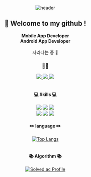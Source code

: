 <div align="center"> 

![header](https://capsule-render.vercel.app/api?type=cylinder&text=jsy49&color=gradient&animation=fadeIn)
  
  
##  :wave: Welcome to my github !
**Mobile App Developer**
  <br/>
**Android App Developer**
  <br/><br/>
자라나는 중   :seedling:
<br/>
  
### 🤝🏻
  <a href="https://yeons4every.tistory.com/">
    <img src="https://img.shields.io/badge/Tech-3A3A42?style=plastic-square&logo=Tistory&logoColor=white"/>
  </a>
  <a href="https://apple-concrete-344.notion.site/06156a2c8d424a109dec5fa11c92491c">
    <img src="https://img.shields.io/badge/Tech-F7A81B?style=plastic-square&logo=Notion&logoColor=white"/>
  </a>
  <a href="mailto:jseung49@gmail.com">
    <img src="https://img.shields.io/badge/Email-EA4335?style=plastic-square&logo=Gmail&logoColor=white"/>
  </a>
  <br/>

  <br/>
  
  ####  :computer: Skills :computer:
  <img src="https://img.shields.io/badge/Android%20Studio-3DDC84?style=plastic-square&logo=Android Studio&logoColor=white"/>
  <img src="https://img.shields.io/badge/Java-007596?style=plastic-square&logo=Java&logoColor=white"/>
  <img src="https://img.shields.io/badge/Kotlin-7F52FF?style=plastic-square&logo=Kotlin&logoColor=white"/>
 <br/>
  <img src="https://img.shields.io/badge/Firebase-FFCA28?style=plastic-square&logo=Firebase&logoColor=white"/>
  <img src="https://img.shields.io/badge/MySQL-4479A1?style=plastic-square&logo=MySQL&logoColor=white"/>
  <img src="https://img.shields.io/badge/C-A8B9CC?style=plastic-square&logo=C&logoColor=white"/>
  
    
  #### :pencil2: language :pencil2:
  
  [![Top Langs](https://github-readme-stats.vercel.app/api/top-langs/?username=jsy49&layout=compact)](https://github.com/anuraghazra/github-readme-stats)
  <br/><br/>
  
  ####  :books: Algorithm :books:
  [![Solved.ac Profile](http://mazassumnida.wtf/api/v2/generate_badge?boj=jseung49)](https://solved.ac/jseung49/)
  <!--![Anurag's GitHub stats](https://github-readme-stats.vercel.app/api?username=jsy49&show_icons=true&theme=radical)-->
</div>

 



<!--


**jSY49/jsy49** is a ✨ _special_ ✨ repository because its `README.md` (this file) appears on your GitHub profile.

Here are some ideas to get you started:

- 🔭 I’m currently working on ...
- 🌱 I’m currently learning ...
- 👯 I’m looking to collaborate on ...
- 🤔 I’m looking for help with ...
- 💬 Ask me about ...
- 📫 How to reach me: ...
- 😄 Pronouns: ...
- ⚡ Fun fact: ...
-->
